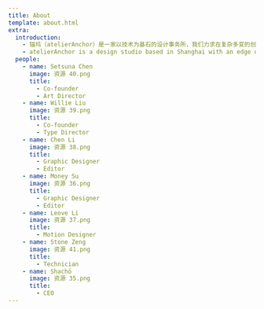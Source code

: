 ```yaml
---
title: About
template: about.html
extra:
  introduction:
    - 锚坞（atelierAnchor）是一家以技术为基石的设计事务所，我们力求在复杂多变的创意行业里，为客户提供绝妙的想法和可靠的执行。在平面、字体、动效等领域的丰富经验促使我们时刻关注最前沿的技术动态，并广泛运用在展览、艺术、研究、出版和商业项目中。我们关注跨学科跨文化的设计实践，倡导建设聚焦新技术新思想的多元创意社区。
    - atelierAnchor is a design studio based in Shanghai with an edge on crafts and technology. We aim to provide stunning ideas and reliable execution for our clients in the ever-changing creative scenes. Our extensive experience in graphic design, typeface development and motion graphics has sharpened our sensitivity to state-of-the-art technologies in the creative industry. We advocate an interdisciplinary and cross-cultural approach to design, and devote ourselves to building a diverse, forward-looking community with experimental thoughts and a keen interest in new technologies.
  people:
    - name: Setsuna Chen
      image: 资源 40.png
      title:
        - Co-founder
        - Art Director
    - name: Willie Liu
      image: 资源 39.png
      title:
        - Co-founder
        - Type Director
    - name: Chen Li
      image: 资源 38.png
      title:
        - Graphic Designer
        - Editor
    - name: Money Su
      image: 资源 36.png
      title:
        - Graphic Designer
        - Editor
    - name: Leove Li
      image: 资源 37.png
      title:
        - Motion Designer
    - name: Stone Zeng
      image: 资源 41.png
      title:
        - Technician
    - name: Shachō
      image: 资源 35.png
      title:
        - CEO
---
```

